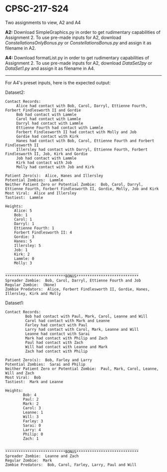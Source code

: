 # CPSC-217-S24

Two assignments to view, A2 and A4

**A2:**
Download SimpleGraphics.py in order to get rudimentary capabilities of Assignment 2.
To use pre-made inputs for A2, download _ConstellationsOnlyBonus.py_ or _ConstellationsBonus.py_ and assign it as filename in A2.

**A4:**
Download formatList.py in order to get rudimentary capabilities of Assignment 2.
To use pre-made inputs for A2, download _DataSet2py_ or _DataSet1.py_ and assign it as filename in A4.
_________________________________________________________________________________________________________
  For A4's preset inputs, here is the expected output:
    
Dataset2:
	    
	Contact Records: 
		 Alice had contact with Bob, Carol, Darryl, Ettienne Fourth, Forbert Findlesworth II and Gordie
		 Bob had contact with Lammle
		 Carol had contact with Lammle
		 Darryl had contact with Lammle
		 Ettienne Fourth had contact with Lammle
		 Forbert Findlesworth II had contact with Molly and Job
		 Gordie had contact with Kirk
		 Hanes had contact with Bob, Carol, Ettienne Fourth and Forbert Findlesworth II
		 Illersley had contact with Darryl, Ettienne Fourth, Forbert Findlesworth II, Job, Kirk and Gordie
		 Job had contact with Lammle
		 Kirk had contact with Job
		 Molly had contact with Job and Kirk
	
	Patient Zero(s):  Alice, Hanes and Illersley
	Potential Zombies:  Lammle
	Neither Patient Zero or Potential Zombie:  Bob, Carol, Darryl, Ettienne Fourth, Forbert Findlesworth II, Gordie, Molly, Job and Kirk
	Most Viral:  Alice and Illersley
	Tastiest:  Lammle
	
	Heights: 
		Alice: 5
		Bob: 1
		Carol: 1
		Darryl: 1
		Ettienne Fourth: 1
		Forbert Findlesworth II: 4
		Gordie: 3
		Hanes: 5
		Illersley: 5
		Job: 1
		Kirk: 2
		Lammle: 0
		Molly: 3
	
	____________________________________________________________
	***************************BONUS****************************
	Spreader Zombie:  Bob, Carol, Darryl, Ettienne Fourth and Job
	Regular Zombie:  (None)
	Zombie Predators:  Alice, Forbert Findlesworth II, Gordie, Hanes, Illersley, Kirk and Molly 
	
	
Dataset1:

	Contact Records: 
	         Bob had contact with Paul, Mark, Carol, Leanne and Will
	         Carol had contact with Mark and Leanne
	         Farley had contact with Paul
	         Larry had contact with Carol, Mark, Leanne and Will
	         Leanne had contact with Sarai
	         Mark had contact with Philip and Zach
	         Paul had contact with Zach
	         Will had contact with Leanne and Mark
	         Zach had contact with Philip
	
	Patient Zero(s):  Bob, Farley and Larry
	Potential Zombies:  Sarai and Philip
	Neither Patient Zero or Potential Zombie:  Paul, Mark, Carol, Leanne, Will and Zach
	Most Viral:  Bob
	Tastiest:  Mark and Leanne
	
	Heights: 
	        Bob: 4
	        Paul: 2
	        Mark: 2
	        Carol: 3
	        Leanne: 1
	        Will: 3
	        Farley: 3
	        Sarai: 0
	        Larry: 4
	        Philip: 0
	        Zach: 1
	
	____________________________________________________________
	***************************BONUS****************************
	Spreader Zombie:  Leanne and Zach
	Regular Zombie:  Mark
	Zombie Predators:  Bob, Carol, Farley, Larry, Paul and Will 
	
	    
